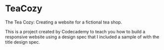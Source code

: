 # TeaCozy
The Tea Cozy: Creating a website for a fictional tea shop. 


This is a project created by Codecademy to teach you how to build a responsive website using a design spec that I included a sample of with the title design spec. 
